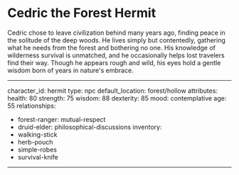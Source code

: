 # Cedric the Forest Hermit

Cedric chose to leave civilization behind many years ago, finding peace in the solitude of the deep woods. He lives simply but contentedly, gathering what he needs from the forest and bothering no one. His knowledge of wilderness survival is unmatched, and he occasionally helps lost travelers find their way. Though he appears rough and wild, his eyes hold a gentle wisdom born of years in nature's embrace.

---
character_id: hermit
type: npc
default_location: forest/hollow
attributes:
  health: 80
  strength: 75
  wisdom: 88
  dexterity: 85
  mood: contemplative
  age: 55
relationships:
  - forest-ranger: mutual-respect
  - druid-elder: philosophical-discussions
inventory:
  - walking-stick
  - herb-pouch
  - simple-robes
  - survival-knife
---